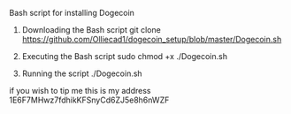 Bash script for installing Dogecoin 

1. Downloading the Bash script git clone https://github.com/Olliecad1/dogecoin_setup/blob/master/Dogecoin.sh

2. Executing the Bash script sudo chmod +x ./Dogecoin.sh

3. Running the script ./Dogecoin.sh

if you wish to tip me this is my address 1E6F7MHwz7fdhikKFSnyCd6ZJ5e8h6nWZF

